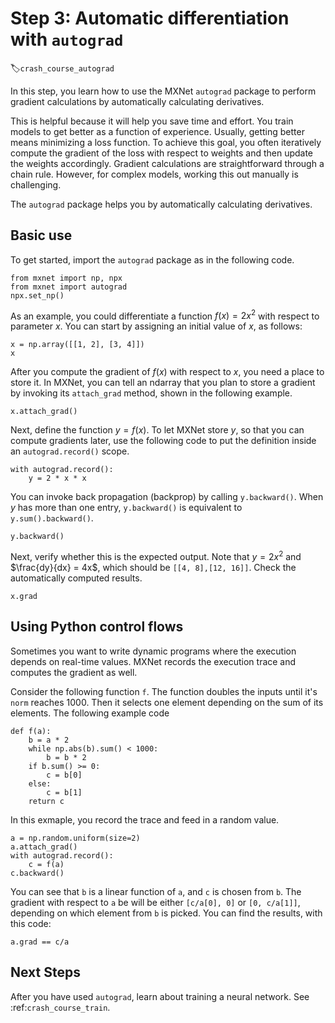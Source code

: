 # Step 3: Automatic differentiation with `autograd`
:label:`crash_course_autograd`

In this step, you learn how to use the MXNet `autograd` package to perform gradient calculations by automatically calculating derivatives.

This is helpful because it will help you save time and effort. You train models to get better as a function of experience. Usually, getting better means minimizing a loss function. To achieve this goal, you often iteratively compute the gradient of the loss with respect to weights and then update the weights accordingly. Gradient calculations are straightforward through a chain rule. However, for complex models, working this out manually is challenging.

The `autograd` package helps you by automatically calculating derivatives.

## Basic use

To get started, import the `autograd` package as in the following code.

```{.python .input}
from mxnet import np, npx
from mxnet import autograd
npx.set_np()
```

As an example, you could differentiate a function $f(x) = 2 x^2$ with respect to parameter $x$. You can start by assigning an initial value of $x$, as follows:

```{.python .input  n=3}
x = np.array([[1, 2], [3, 4]])
x
```

After you compute the gradient of $f(x)$ with respect to $x$, you need a place to store it. In MXNet, you can tell an ndarray that you plan to store a gradient by invoking its `attach_grad` method, shown in the following example.

```{.python .input  n=6}
x.attach_grad()
```

Next, define the function $y=f(x)$. To let MXNet store $y$, so that you can compute gradients later, use the following code to put the definition inside an `autograd.record()` scope. 

```{.python .input  n=7}
with autograd.record():
    y = 2 * x * x
```

You can invoke back propagation (backprop) by calling `y.backward()`. When $y$ has more than one entry, `y.backward()` is equivalent to `y.sum().backward()`.
<!-- I'm not sure what this second part really means. I don't have enough context. TMI?-->

```{.python .input  n=8}
y.backward()
```

Next, verify whether this is the expected output. Note that $y=2x^2$ and $\frac{dy}{dx} = 4x$, which should be `[[4, 8],[12, 16]]`. Check the automatically computed results.

```{.python .input  n=9}
x.grad
```

## Using Python control flows

Sometimes you want to write dynamic programs where the execution depends on real-time values. MXNet records the execution trace and computes the gradient as well.

Consider the following function `f`. The function doubles the inputs until it's `norm` reaches 1000. Then it selects one element depending on the sum of its elements. The following example code 
<!-- I wonder if there could be another less "mathy" demo of this -->

```{.python .input}
def f(a):
    b = a * 2
    while np.abs(b).sum() < 1000:
        b = b * 2
    if b.sum() >= 0:
        c = b[0]
    else:
        c = b[1]
    return c
```

In this exmaple, you record the trace and feed in a random value.

```{.python .input}
a = np.random.uniform(size=2)
a.attach_grad()
with autograd.record():
    c = f(a)
c.backward()
```

You can see that `b` is a linear function of `a`, and `c` is chosen from `b`. The gradient with respect to `a` be will be either `[c/a[0], 0]` or `[0, c/a[1]]`, depending on which element from `b` is picked. You can find the results, with this code:

```{.python .input}
a.grad == c/a
```

## Next Steps

After you have used `autograd`, learn about training a neural network. See :ref:`crash_course_train`.
